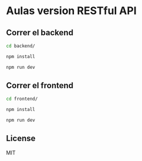 Aulas version RESTful API
==================================

Correr el backend
---------------

```sh
cd backend/

npm install

npm run dev

```
Correr el frontend
------
```sh
cd frontend/

npm install

npm run dev

```

License
-------

MIT
